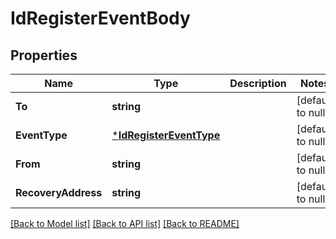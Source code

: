 # IdRegisterEventBody

## Properties
Name | Type | Description | Notes
------------ | ------------- | ------------- | -------------
**To** | **string** |  | [default to null]
**EventType** | [***IdRegisterEventType**](IdRegisterEventType.md) |  | [default to null]
**From** | **string** |  | [default to null]
**RecoveryAddress** | **string** |  | [default to null]

[[Back to Model list]](../README.md#documentation-for-models) [[Back to API list]](../README.md#documentation-for-api-endpoints) [[Back to README]](../README.md)

